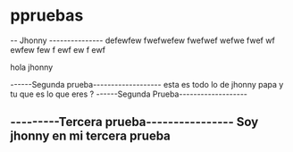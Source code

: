 # ppruebas
-- Jhonny ---------------
defewfew
fwefwefew
fwefwef
wefwe
fwef
wf
ewfew
few
f
ewf
ew
f
ewf


hola jhonny

------Segunda prueba-------------------
esta es todo lo de jhonny papa
y tu que es lo que eres ? 
------Segunda Prueba-------------------

---------Tercera prueba----------------
Soy  jhonny en mi tercera 
prueba
--------------------------------------- 